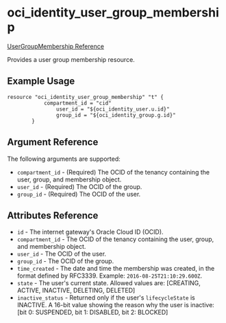 # oci\_identity\_user\_group\_membership

[UserGroupMembership Reference][c5525919]

  [c5525919]: https://docs.us-phoenix-1.oraclecloud.com/api/#/en/identity/20160918/UserGroupMembership/ "UserGroupMembershipReference"

Provides a user group membership resource.

## Example Usage

```
resource "oci_identity_user_group_membership" "t" {
			compartment_id = "cid"
            	user_id = "${oci_identity_user.u.id}"
            	group_id = "${oci_identity_group.g.id}"
		}
```

## Argument Reference

The following arguments are supported:

* `compartment_id` - (Required) The OCID of the tenancy containing the user, group, and membership object.
* `user_id` - (Required) The OCID of the group.
* `group_id` - (Required) The OCID of the user.

## Attributes Reference
* `id` - The internet gateway's Oracle Cloud ID (OCID).
* `compartment_id` - The OCID of the tenancy containing the user, group, and membership object.
* `user_id` - The OCID of the user.
* `group_id` - The OCID of the group.
* `time_created` - The date and time the membership was created, in the format defined by RFC3339. Example: `2016-08-25T21:10:29.600Z`.
* `state` - The user's current state. Allowed values are: [CREATING, ACTIVE, INACTIVE, DELETING, DELETED]
* `inactive_status` - Returned only if the user's `lifecycleState` is INACTIVE. A 16-bit value showing the reason why the user is inactive: [bit 0: SUSPENDED, bit 1: DISABLED, bit 2: BLOCKED]
